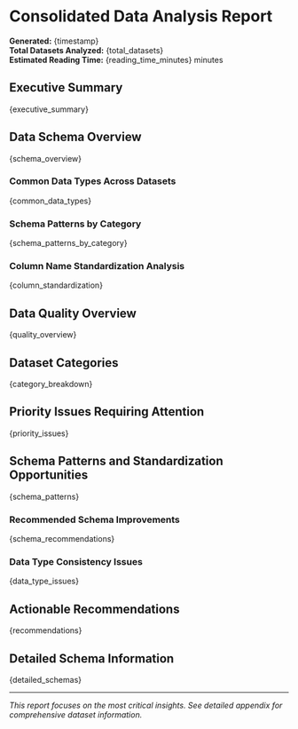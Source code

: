 # Consolidated Data Analysis Report

**Generated:** {timestamp}  
**Total Datasets Analyzed:** {total_datasets}  
**Estimated Reading Time:** {reading_time_minutes} minutes  

## Executive Summary

{executive_summary}

## Data Schema Overview

{schema_overview}

### Common Data Types Across Datasets
{common_data_types}

### Schema Patterns by Category
{schema_patterns_by_category}

### Column Name Standardization Analysis
{column_standardization}

## Data Quality Overview

{quality_overview}

## Dataset Categories

{category_breakdown}

## Priority Issues Requiring Attention

{priority_issues}

## Schema Patterns and Standardization Opportunities

{schema_patterns}

### Recommended Schema Improvements
{schema_recommendations}

### Data Type Consistency Issues
{data_type_issues}

## Actionable Recommendations

{recommendations}

## Detailed Schema Information

{detailed_schemas}

---
*This report focuses on the most critical insights. See detailed appendix for comprehensive dataset information.*